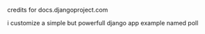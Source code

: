 credits for docs.djangoproject.com

i customize a simple but powerfull django app example named poll
